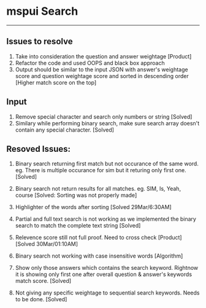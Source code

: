 # mspui Search 
- - - -

## Issues to resolve ##

1. Take into consideration the question and answer weightage [Product]
2. Refactor the code and used OOPS and black box approach 
3. Output should be similar to the input JSON with answer's weightage score and question weightage score and sorted in descending order [Higher match score on the top]


## Input ##

1. Remove special character and search only numbers or string [Solved]
2. Similary while performing binary search, make sure search array doesn't contain any special character. [Solved]


## Resoved Issues: ##

1. Binary search returning first match but not occurance of the same word. eg. There is multiple occurance for sim but it returing only first one. [Solved]

2. Binary search not return results for all matches. eg. SIM, Is, Yeah, course [Solved: Sorting was not properly made]

3. Highlighter of the words after sorting [Solved 29Mar/6:30AM]
4. Partial and full text search is not working as we implemented the binary search to match the complete text string [Solved]
5. Relevence score still not full proof. Need to cross check [Product] [Solved 30Mar/01:10AM]
6. Binary search not working with case insensitive words [Algorithm]
7. Show only those answers which contains the search keyword. Rightnow it is showing only first one after overall question & answer's keywords match score. [Solved]
8. Not giving any specific weightage to sequential search keywords. Needs to be done. [Solved]